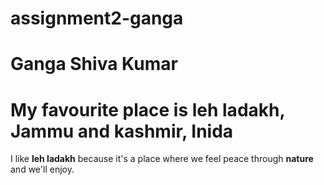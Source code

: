 # assignment2-ganga
<h1> Ganga Shiva Kumar </h1>
<h1>My favourite place is leh ladakh, Jammu and kashmir, Inida</h1>
<p>I like <b>leh ladakh</b> because it's a place where we feel peace through <b>nature</b> and we'll enjoy.</p>